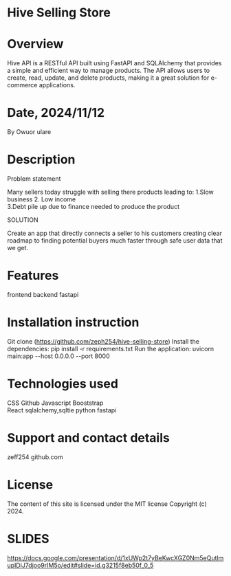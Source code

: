 # Hive Selling Store
# Overview

Hive API is a RESTful API built using FastAPI and SQLAlchemy that provides a simple and efficient way to manage products. The API allows users to create, read, update, and delete products, making it a great solution for e-commerce applications.

# Date, 2024/11/12
By  Owuor ulare

# Description
Problem statement 

Many sellers today struggle with selling there products leading to:
    1.Slow business
    2. Low income  
    3.Debt pile up due to finance needed to produce the product

SOLUTION

Create an app that directly connects a seller to his customers creating  clear roadmap to finding potential buyers much faster through safe user data that we get.


# Features
frontend 
backend 
fastapi



# Installation instruction
Git clone (https://github.com/zeph254/hive-selling-store)
Install the dependencies: pip install -r requirements.txt
Run the application: uvicorn main:app --host 0.0.0.0 --port 8000


# Technologies used
CSS 
Github
Javascript 
Booststrap  
React
sqlalchemy,sqltie
python
fastapi

# Support and contact details

zeff254 github.com

# License

The content of this site is licensed under the MIT license Copyright (c) 2024.

# SLIDES

https://docs.google.com/presentation/d/1xUWp2t7yBeKwcXGZ0Nm5eQutlmupIDiJ7djoo9rIM5o/edit#slide=id.g3215f8eb50f_0_5